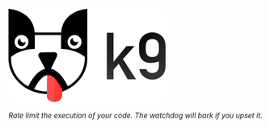 ![k9 logo](resources/logo.png)

_Rate limit the execution of your code. The watchdog will bark if you upset it._
